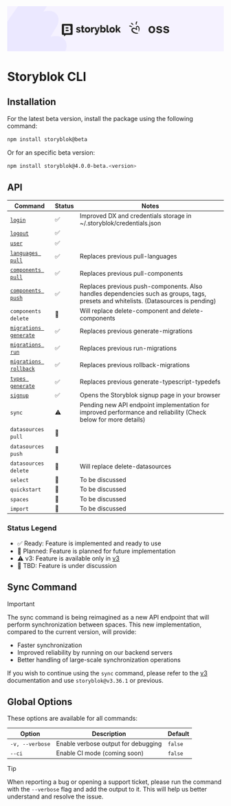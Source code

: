 ![Storyblok ImagoType](https://raw.githubusercontent.com/storyblok/.github/refs/heads/main/profile/public/github-banner.png)

# Storyblok CLI

## Installation

For the latest beta version, install the package using the following command:

```bash
npm install storyblok@beta
```

Or for an specific beta version:

```bash
npm install storyblok@4.0.0-beta.<version>
```

## API

| Command | Status | Notes |
|---------|--------|-------|
| [`login`](./commands/login/README.md) | ✅ | Improved DX and credentials storage in ~/.storyblok/credentials.json |
| [`logout`](./commands/logout/README.md) | ✅ | |
| [`user`](./commands/user/README.md) | ✅ | |
| [`languages pull`](./commands/languages/README.md) | ✅ | Replaces previous pull-languages |
| [`components pull`](./commands/components/pull/README.md) | ✅ | Replaces previous pull-components |
| [`components push`](./commands/components/push/README.md) | ✅ | Replaces previous push-components. Also handles dependencies such as groups, tags, presets and whitelists. (Datasources is pending) |
| `components delete` | 📝 | Will replace delete-component and delete-components |
| [`migrations generate`](./commands/migrations/generate/README.md) | ✅ | Replaces previous generate-migrations |
| [`migrations run`](./commands/migrations/run/README.md) | ✅ | Replaces previous run-migrations |
| [`migrations rollback`](./commands/migrations/rollback/README.md) | ✅ | Replaces previous rollback-migrations |
| [`types generate`](./commands/types/generate/README.md) | ✅ | Replaces previous generate-typescript-typedefs |
| [`signup`](./commands/signup/README.md) | ✅ | Opens the Storyblok signup page in your browser |
| `sync` | ⚠️ | Pending new API endpoint implementation for improved performance and reliability (Check below for more details) |
| `datasources pull` | 📝 | |
| `datasources push` | 📝 | |
| `datasources delete` | 📝 | Will replace delete-datasources |
| `select` | 💬 | To be discussed |
| `quickstart` | 💬 | To be discussed |
| `spaces` | 💬 | To be discussed |
| `import` | 💬 | To be discussed |

### Status Legend
- ✅ Ready: Feature is implemented and ready to use
- 📝 Planned: Feature is planned for future implementation
- ⚠️ v3: Feature is available only in [v3](https://github.com/storyblok/storyblok-cli/tree/v3)
- 💬 TBD: Feature is under discussion

## Sync Command

> [!IMPORTANT]
> The sync command is being reimagined as a new API endpoint that will perform synchronization between spaces. This new implementation, compared to the current version, will provide:
> - Faster synchronization
> - Improved reliability by running on our backend servers
> - Better handling of large-scale synchronization operations

If you wish to continue using the `sync` command, please refer to the [v3](https://github.com/storyblok/storyblok-cli/tree/v3?tab=readme-ov-file#sync) documentation and use `storyblok@v3.36.1` or previous.

## Global Options

These options are available for all commands:

| Option | Description | Default |
|--------|-------------|---------|
| `-v, --verbose` | Enable verbose output for debugging | `false` |
| `--ci` | Enable CI mode (coming soon) | `false` |

> [!TIP]
> When reporting a bug or opening a support ticket, please run the command with the `--verbose` flag and add the output to it. This will help us better understand and resolve the issue.
